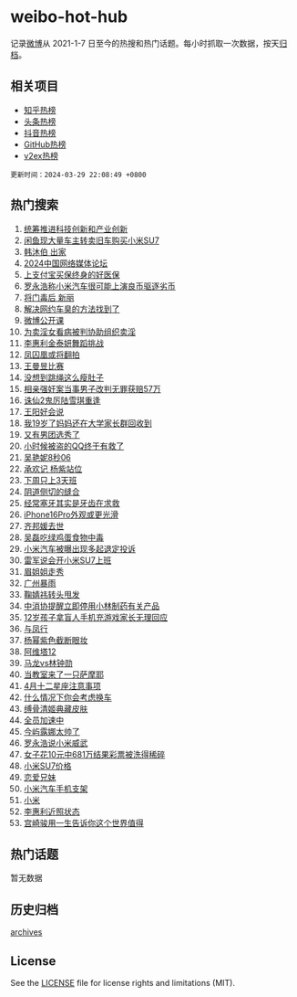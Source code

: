 # weibo-hot-hub

记录[微博](https://www.weibo.com)从 2021-1-7 日至今的热搜和热门话题。每小时抓取一次数据，按天[归档](archives)。

## 相关项目

- [知乎热榜](https://github.com/lonnyzhang423/zhihu-hot-hub)
- [头条热榜](https://github.com/lonnyzhang423/toutiao-hot-hub)
- [抖音热榜](https://github.com/lonnyzhang423/douyin-hot-hub)
- [GitHub热榜](https://github.com/lonnyzhang423/github-hot-hub)
- [v2ex热榜](https://github.com/lonnyzhang423/v2ex-hot-hub)


`更新时间：2024-03-29 22:08:49 +0800`

## 热门搜索

1. [统筹推进科技创新和产业创新](https://m.weibo.cn/search?containerid=100103type%3D1%26t%3D10%26q%3D%23%E7%BB%9F%E7%AD%B9%E6%8E%A8%E8%BF%9B%E7%A7%91%E6%8A%80%E5%88%9B%E6%96%B0%E5%92%8C%E4%BA%A7%E4%B8%9A%E5%88%9B%E6%96%B0%23&stream_entry_id=51&isnewpage=1&extparam=seat%3D1%26dgr%3D0%26stream_entry_id%3D51%26pos%3D0%26c_type%3D51%26q%3D%2523%25E7%25BB%259F%25E7%25AD%25B9%25E6%258E%25A8%25E8%25BF%259B%25E7%25A7%2591%25E6%258A%2580%25E5%2588%259B%25E6%2596%25B0%25E5%2592%258C%25E4%25BA%25A7%25E4%25B8%259A%25E5%2588%259B%25E6%2596%25B0%2523%26cate%3D10103%26filter_type%3Drealtimehot%26display_time%3D1711721328%26pre_seqid%3D171172132840591562144)
1. [闲鱼现大量车主转卖旧车购买小米SU7](https://m.weibo.cn/search?containerid=100103type%3D1%26t%3D10%26q%3D%23%E9%97%B2%E9%B1%BC%E7%8E%B0%E5%A4%A7%E9%87%8F%E8%BD%A6%E4%B8%BB%E8%BD%AC%E5%8D%96%E6%97%A7%E8%BD%A6%E8%B4%AD%E4%B9%B0%E5%B0%8F%E7%B1%B3SU7%23&stream_entry_id=31&isnewpage=1&extparam=seat%3D1%26band_rank%3D1%26pos%3D0%26cate%3D5001%26lcate%3D5001%26stream_entry_id%3D31%26c_type%3D31%26filter_type%3Drealtimehot%26q%3D%2523%25E9%2597%25B2%25E9%25B1%25BC%25E7%258E%25B0%25E5%25A4%25A7%25E9%2587%258F%25E8%25BD%25A6%25E4%25B8%25BB%25E8%25BD%25AC%25E5%258D%2596%25E6%2597%25A7%25E8%25BD%25A6%25E8%25B4%25AD%25E4%25B9%25B0%25E5%25B0%258F%25E7%25B1%25B3SU7%2523%26flag%3D2%26dgr%3D0%26realpos%3D1%26display_time%3D1711721328%26pre_seqid%3D171172132840591562144)
1. [韩沐伯 出家](https://m.weibo.cn/search?containerid=100103type%3D1%26t%3D10%26q%3D%E9%9F%A9%E6%B2%90%E4%BC%AF+%E5%87%BA%E5%AE%B6&stream_entry_id=31&isnewpage=1&extparam=seat%3D1%26band_rank%3D2%26pos%3D1%26cate%3D5001%26lcate%3D5001%26stream_entry_id%3D31%26c_type%3D31%26filter_type%3Drealtimehot%26q%3D%25E9%259F%25A9%25E6%25B2%2590%25E4%25BC%25AF%2520%25E5%2587%25BA%25E5%25AE%25B6%26flag%3D2%26dgr%3D0%26realpos%3D2%26display_time%3D1711721328%26pre_seqid%3D171172132840591562144)
1. [2024中国网络媒体论坛](https://m.weibo.cn/search?containerid=100103type%3D1%26t%3D10%26q%3D%232024%E4%B8%AD%E5%9B%BD%E7%BD%91%E7%BB%9C%E5%AA%92%E4%BD%93%E8%AE%BA%E5%9D%9B%23&stream_entry_id=31&isnewpage=1&extparam=seat%3D1%26band_rank%3D3%26pos%3D2%26cate%3D5001%26lcate%3D5001%26stream_entry_id%3D31%26c_type%3D31%26filter_type%3Drealtimehot%26q%3D%25232024%25E4%25B8%25AD%25E5%259B%25BD%25E7%25BD%2591%25E7%25BB%259C%25E5%25AA%2592%25E4%25BD%2593%25E8%25AE%25BA%25E5%259D%259B%2523%26flag%3D0%26dgr%3D0%26realpos%3D3%26display_time%3D1711721328%26pre_seqid%3D171172132840591562144)
1. [上支付宝买保终身的好医保](https://m.weibo.cn/search?containerid=100103type%3D1%26t%3D10%26q%3D%23%E4%B8%8A%E6%94%AF%E4%BB%98%E5%AE%9D%E4%B9%B0%E4%BF%9D%E7%BB%88%E8%BA%AB%E7%9A%84%E5%A5%BD%E5%8C%BB%E4%BF%9D%23&stream_entry_id=31&isnewpage=1&extparam=seat%3D1%26band_rank%3D4%26pos%3D3%26is_ad_pos%3D1%26cate%3D5001%26lcate%3D5001%26topic_ad%3D1%26c_type%3D31%26filter_type%3Drealtimehot%26q%3D%2523%25E4%25B8%258A%25E6%2594%25AF%25E4%25BB%2598%25E5%25AE%259D%25E4%25B9%25B0%25E4%25BF%259D%25E7%25BB%2588%25E8%25BA%25AB%25E7%259A%2584%25E5%25A5%25BD%25E5%258C%25BB%25E4%25BF%259D%2523%26stream_entry_id%3D31%26dgr%3D0%26adid%3D229439%26display_time%3D1711721328%26pre_seqid%3D171172132840591562144)
1. [罗永浩称小米汽车很可能上演良币驱逐劣币](https://m.weibo.cn/search?containerid=100103type%3D1%26t%3D10%26q%3D%23%E7%BD%97%E6%B0%B8%E6%B5%A9%E7%A7%B0%E5%B0%8F%E7%B1%B3%E6%B1%BD%E8%BD%A6%E5%BE%88%E5%8F%AF%E8%83%BD%E4%B8%8A%E6%BC%94%E8%89%AF%E5%B8%81%E9%A9%B1%E9%80%90%E5%8A%A3%E5%B8%81%23&stream_entry_id=31&isnewpage=1&extparam=seat%3D1%26band_rank%3D4%26pos%3D4%26cate%3D5001%26lcate%3D5001%26stream_entry_id%3D31%26c_type%3D31%26filter_type%3Drealtimehot%26q%3D%2523%25E7%25BD%2597%25E6%25B0%25B8%25E6%25B5%25A9%25E7%25A7%25B0%25E5%25B0%258F%25E7%25B1%25B3%25E6%25B1%25BD%25E8%25BD%25A6%25E5%25BE%2588%25E5%258F%25AF%25E8%2583%25BD%25E4%25B8%258A%25E6%25BC%2594%25E8%2589%25AF%25E5%25B8%2581%25E9%25A9%25B1%25E9%2580%2590%25E5%258A%25A3%25E5%25B8%2581%2523%26flag%3D1%26dgr%3D0%26realpos%3D4%26display_time%3D1711721328%26pre_seqid%3D171172132840591562144)
1. [将门毒后 新丽](https://m.weibo.cn/search?containerid=100103type%3D1%26t%3D10%26q%3D%E5%B0%86%E9%97%A8%E6%AF%92%E5%90%8E+%E6%96%B0%E4%B8%BD&stream_entry_id=31&isnewpage=1&extparam=seat%3D1%26band_rank%3D5%26pos%3D5%26cate%3D5001%26lcate%3D5001%26stream_entry_id%3D31%26c_type%3D31%26filter_type%3Drealtimehot%26q%3D%25E5%25B0%2586%25E9%2597%25A8%25E6%25AF%2592%25E5%2590%258E%2520%25E6%2596%25B0%25E4%25B8%25BD%26flag%3D2%26dgr%3D0%26realpos%3D5%26display_time%3D1711721328%26pre_seqid%3D171172132840591562144)
1. [解决网约车臭的方法找到了](https://m.weibo.cn/search?containerid=100103type%3D1%26t%3D10%26q%3D%23%E8%A7%A3%E5%86%B3%E7%BD%91%E7%BA%A6%E8%BD%A6%E8%87%AD%E7%9A%84%E6%96%B9%E6%B3%95%E6%89%BE%E5%88%B0%E4%BA%86%23&stream_entry_id=31&isnewpage=1&extparam=seat%3D1%26band_rank%3D6%26pos%3D6%26cate%3D5001%26lcate%3D5001%26stream_entry_id%3D31%26c_type%3D31%26filter_type%3Drealtimehot%26q%3D%2523%25E8%25A7%25A3%25E5%2586%25B3%25E7%25BD%2591%25E7%25BA%25A6%25E8%25BD%25A6%25E8%2587%25AD%25E7%259A%2584%25E6%2596%25B9%25E6%25B3%2595%25E6%2589%25BE%25E5%2588%25B0%25E4%25BA%2586%2523%26flag%3D1%26dgr%3D0%26realpos%3D6%26display_time%3D1711721328%26pre_seqid%3D171172132840591562144)
1. [微博公开课](https://m.weibo.cn/search?containerid=100103type%3D1%26t%3D10%26q%3D%23%E5%BE%AE%E5%8D%9A%E5%85%AC%E5%BC%80%E8%AF%BE%23&stream_entry_id=31&isnewpage=1&extparam=seat%3D1%26band_rank%3D7%26pos%3D7%26is_ad_pos%3D1%26cate%3D5001%26lcate%3D5001%26c_type%3D31%26filter_type%3Drealtimehot%26q%3D%2523%25E5%25BE%25AE%25E5%258D%259A%25E5%2585%25AC%25E5%25BC%2580%25E8%25AF%25BE%2523%26stream_entry_id%3D31%26dgr%3D0%26adid%3D229388%26display_time%3D1711721328%26pre_seqid%3D171172132840591562144)
1. [为卖淫女看病被判协助组织卖淫](https://m.weibo.cn/search?containerid=100103type%3D1%26t%3D10%26q%3D%23%E4%B8%BA%E5%8D%96%E6%B7%AB%E5%A5%B3%E7%9C%8B%E7%97%85%E8%A2%AB%E5%88%A4%E5%8D%8F%E5%8A%A9%E7%BB%84%E7%BB%87%E5%8D%96%E6%B7%AB%23&stream_entry_id=31&isnewpage=1&extparam=seat%3D1%26band_rank%3D7%26pos%3D8%26cate%3D5001%26lcate%3D5001%26stream_entry_id%3D31%26c_type%3D31%26filter_type%3Drealtimehot%26q%3D%2523%25E4%25B8%25BA%25E5%258D%2596%25E6%25B7%25AB%25E5%25A5%25B3%25E7%259C%258B%25E7%2597%2585%25E8%25A2%25AB%25E5%2588%25A4%25E5%258D%258F%25E5%258A%25A9%25E7%25BB%2584%25E7%25BB%2587%25E5%258D%2596%25E6%25B7%25AB%2523%26flag%3D2%26dgr%3D0%26realpos%3D7%26display_time%3D1711721328%26pre_seqid%3D171172132840591562144)
1. [李惠利金泰妍舞蹈挑战](https://m.weibo.cn/search?containerid=100103type%3D1%26t%3D10%26q%3D%23%E6%9D%8E%E6%83%A0%E5%88%A9%E9%87%91%E6%B3%B0%E5%A6%8D%E8%88%9E%E8%B9%88%E6%8C%91%E6%88%98%23&stream_entry_id=31&isnewpage=1&extparam=seat%3D1%26band_rank%3D8%26pos%3D9%26cate%3D5001%26lcate%3D5001%26stream_entry_id%3D31%26c_type%3D31%26filter_type%3Drealtimehot%26q%3D%2523%25E6%259D%258E%25E6%2583%25A0%25E5%2588%25A9%25E9%2587%2591%25E6%25B3%25B0%25E5%25A6%258D%25E8%2588%259E%25E8%25B9%2588%25E6%258C%2591%25E6%2588%2598%2523%26flag%3D1%26dgr%3D0%26realpos%3D8%26display_time%3D1711721328%26pre_seqid%3D171172132840591562144)
1. [凤囚凰或将翻拍](https://m.weibo.cn/search?containerid=100103type%3D1%26t%3D10%26q%3D%23%E5%87%A4%E5%9B%9A%E5%87%B0%E6%88%96%E5%B0%86%E7%BF%BB%E6%8B%8D%23&stream_entry_id=31&isnewpage=1&extparam=seat%3D1%26band_rank%3D9%26pos%3D10%26cate%3D5001%26lcate%3D5001%26stream_entry_id%3D31%26c_type%3D31%26filter_type%3Drealtimehot%26q%3D%2523%25E5%2587%25A4%25E5%259B%259A%25E5%2587%25B0%25E6%2588%2596%25E5%25B0%2586%25E7%25BF%25BB%25E6%258B%258D%2523%26flag%3D1%26dgr%3D0%26realpos%3D9%26display_time%3D1711721328%26pre_seqid%3D171172132840591562144)
1. [王曼昱比赛](https://m.weibo.cn/search?containerid=100103type%3D1%26t%3D10%26q%3D%E7%8E%8B%E6%9B%BC%E6%98%B1%E6%AF%94%E8%B5%9B&stream_entry_id=31&isnewpage=1&extparam=seat%3D1%26band_rank%3D10%26pos%3D11%26cate%3D5001%26lcate%3D5001%26stream_entry_id%3D31%26c_type%3D31%26filter_type%3Drealtimehot%26q%3D%25E7%258E%258B%25E6%259B%25BC%25E6%2598%25B1%25E6%25AF%2594%25E8%25B5%259B%26flag%3D1%26dgr%3D0%26realpos%3D10%26display_time%3D1711721328%26pre_seqid%3D171172132840591562144)
1. [没想到跳绳这么瘦肚子](https://m.weibo.cn/search?containerid=100103type%3D1%26t%3D10%26q%3D%E6%B2%A1%E6%83%B3%E5%88%B0%E8%B7%B3%E7%BB%B3%E8%BF%99%E4%B9%88%E7%98%A6%E8%82%9A%E5%AD%90&stream_entry_id=31&isnewpage=1&extparam=seat%3D1%26band_rank%3D11%26pos%3D12%26cate%3D5001%26lcate%3D5001%26stream_entry_id%3D31%26c_type%3D31%26filter_type%3Drealtimehot%26q%3D%25E6%25B2%25A1%25E6%2583%25B3%25E5%2588%25B0%25E8%25B7%25B3%25E7%25BB%25B3%25E8%25BF%2599%25E4%25B9%2588%25E7%2598%25A6%25E8%2582%259A%25E5%25AD%2590%26flag%3D1%26dgr%3D0%26realpos%3D11%26display_time%3D1711721328%26pre_seqid%3D171172132840591562144)
1. [相亲强奸案当事男子改判无罪获赔57万](https://m.weibo.cn/search?containerid=100103type%3D1%26t%3D10%26q%3D%23%E7%9B%B8%E4%BA%B2%E5%BC%BA%E5%A5%B8%E6%A1%88%E5%BD%93%E4%BA%8B%E7%94%B7%E5%AD%90%E6%94%B9%E5%88%A4%E6%97%A0%E7%BD%AA%E8%8E%B7%E8%B5%9457%E4%B8%87%23&stream_entry_id=31&isnewpage=1&extparam=seat%3D1%26band_rank%3D12%26pos%3D13%26cate%3D5001%26lcate%3D5001%26stream_entry_id%3D31%26c_type%3D31%26filter_type%3Drealtimehot%26q%3D%2523%25E7%259B%25B8%25E4%25BA%25B2%25E5%25BC%25BA%25E5%25A5%25B8%25E6%25A1%2588%25E5%25BD%2593%25E4%25BA%258B%25E7%2594%25B7%25E5%25AD%2590%25E6%2594%25B9%25E5%2588%25A4%25E6%2597%25A0%25E7%25BD%25AA%25E8%258E%25B7%25E8%25B5%259457%25E4%25B8%2587%2523%26flag%3D1%26dgr%3D0%26realpos%3D12%26display_time%3D1711721328%26pre_seqid%3D171172132840591562144)
1. [诛仙2鬼厉陆雪琪重逢](https://m.weibo.cn/search?containerid=100103type%3D1%26t%3D10%26q%3D%E8%AF%9B%E4%BB%992%E9%AC%BC%E5%8E%89%E9%99%86%E9%9B%AA%E7%90%AA%E9%87%8D%E9%80%A2&stream_entry_id=31&isnewpage=1&extparam=seat%3D1%26band_rank%3D13%26pos%3D14%26cate%3D5001%26lcate%3D5001%26stream_entry_id%3D31%26c_type%3D31%26filter_type%3Drealtimehot%26q%3D%25E8%25AF%259B%25E4%25BB%25992%25E9%25AC%25BC%25E5%258E%2589%25E9%2599%2586%25E9%259B%25AA%25E7%2590%25AA%25E9%2587%258D%25E9%2580%25A2%26flag%3D1%26dgr%3D0%26realpos%3D13%26display_time%3D1711721328%26pre_seqid%3D171172132840591562144)
1. [王阳好会说](https://m.weibo.cn/search?containerid=100103type%3D1%26t%3D10%26q%3D%23%E7%8E%8B%E9%98%B3%E5%A5%BD%E4%BC%9A%E8%AF%B4%23&stream_entry_id=31&isnewpage=1&extparam=seat%3D1%26band_rank%3D14%26pos%3D15%26cate%3D5001%26lcate%3D5001%26stream_entry_id%3D31%26c_type%3D31%26filter_type%3Drealtimehot%26q%3D%2523%25E7%258E%258B%25E9%2598%25B3%25E5%25A5%25BD%25E4%25BC%259A%25E8%25AF%25B4%2523%26flag%3D1%26dgr%3D0%26realpos%3D14%26display_time%3D1711721328%26pre_seqid%3D171172132840591562144)
1. [我19岁了妈妈还在大学家长群回收到](https://m.weibo.cn/search?containerid=100103type%3D1%26t%3D10%26q%3D%23%E6%88%9119%E5%B2%81%E4%BA%86%E5%A6%88%E5%A6%88%E8%BF%98%E5%9C%A8%E5%A4%A7%E5%AD%A6%E5%AE%B6%E9%95%BF%E7%BE%A4%E5%9B%9E%E6%94%B6%E5%88%B0%23&stream_entry_id=31&isnewpage=1&extparam=seat%3D1%26band_rank%3D15%26pos%3D16%26cate%3D5001%26lcate%3D5001%26stream_entry_id%3D31%26c_type%3D31%26filter_type%3Drealtimehot%26q%3D%2523%25E6%2588%259119%25E5%25B2%2581%25E4%25BA%2586%25E5%25A6%2588%25E5%25A6%2588%25E8%25BF%2598%25E5%259C%25A8%25E5%25A4%25A7%25E5%25AD%25A6%25E5%25AE%25B6%25E9%2595%25BF%25E7%25BE%25A4%25E5%259B%259E%25E6%2594%25B6%25E5%2588%25B0%2523%26flag%3D0%26dgr%3D0%26realpos%3D15%26display_time%3D1711721328%26pre_seqid%3D171172132840591562144)
1. [又有男团选秀了](https://m.weibo.cn/search?containerid=100103type%3D1%26t%3D10%26q%3D%23%E5%8F%88%E6%9C%89%E7%94%B7%E5%9B%A2%E9%80%89%E7%A7%80%E4%BA%86%23&stream_entry_id=31&isnewpage=1&extparam=seat%3D1%26band_rank%3D16%26pos%3D17%26cate%3D5001%26lcate%3D5001%26stream_entry_id%3D31%26c_type%3D31%26filter_type%3Drealtimehot%26q%3D%2523%25E5%258F%2588%25E6%259C%2589%25E7%2594%25B7%25E5%259B%25A2%25E9%2580%2589%25E7%25A7%2580%25E4%25BA%2586%2523%26flag%3D1%26dgr%3D0%26realpos%3D16%26display_time%3D1711721328%26pre_seqid%3D171172132840591562144)
1. [小时候被盗的QQ终于有救了](https://m.weibo.cn/search?containerid=100103type%3D1%26t%3D10%26q%3D%23%E5%B0%8F%E6%97%B6%E5%80%99%E8%A2%AB%E7%9B%97%E7%9A%84QQ%E7%BB%88%E4%BA%8E%E6%9C%89%E6%95%91%E4%BA%86%23&stream_entry_id=31&isnewpage=1&extparam=seat%3D1%26band_rank%3D17%26pos%3D18%26cate%3D5001%26lcate%3D5001%26stream_entry_id%3D31%26c_type%3D31%26filter_type%3Drealtimehot%26q%3D%2523%25E5%25B0%258F%25E6%2597%25B6%25E5%2580%2599%25E8%25A2%25AB%25E7%259B%2597%25E7%259A%2584QQ%25E7%25BB%2588%25E4%25BA%258E%25E6%259C%2589%25E6%2595%2591%25E4%25BA%2586%2523%26flag%3D0%26dgr%3D0%26realpos%3D17%26display_time%3D1711721328%26pre_seqid%3D171172132840591562144)
1. [吴艳妮8秒06](https://m.weibo.cn/search?containerid=100103type%3D1%26t%3D10%26q%3D%23%E5%90%B4%E8%89%B3%E5%A6%AE8%E7%A7%9206%23&stream_entry_id=31&isnewpage=1&extparam=seat%3D1%26band_rank%3D18%26pos%3D19%26cate%3D5001%26lcate%3D5001%26stream_entry_id%3D31%26c_type%3D31%26filter_type%3Drealtimehot%26q%3D%2523%25E5%2590%25B4%25E8%2589%25B3%25E5%25A6%25AE8%25E7%25A7%259206%2523%26flag%3D1%26dgr%3D0%26realpos%3D18%26display_time%3D1711721328%26pre_seqid%3D171172132840591562144)
1. [承欢记 杨紫站位](https://m.weibo.cn/search?containerid=100103type%3D1%26t%3D10%26q%3D%E6%89%BF%E6%AC%A2%E8%AE%B0+%E6%9D%A8%E7%B4%AB%E7%AB%99%E4%BD%8D&stream_entry_id=31&isnewpage=1&extparam=seat%3D1%26band_rank%3D19%26pos%3D20%26cate%3D5001%26lcate%3D5001%26stream_entry_id%3D31%26c_type%3D31%26filter_type%3Drealtimehot%26q%3D%25E6%2589%25BF%25E6%25AC%25A2%25E8%25AE%25B0%2520%25E6%259D%25A8%25E7%25B4%25AB%25E7%25AB%2599%25E4%25BD%258D%26flag%3D0%26dgr%3D0%26realpos%3D19%26display_time%3D1711721328%26pre_seqid%3D171172132840591562144)
1. [下周只上3天班](https://m.weibo.cn/search?containerid=100103type%3D1%26t%3D10%26q%3D%23%E4%B8%8B%E5%91%A8%E5%8F%AA%E4%B8%8A3%E5%A4%A9%E7%8F%AD%23&stream_entry_id=31&isnewpage=1&extparam=seat%3D1%26band_rank%3D20%26pos%3D21%26cate%3D5001%26lcate%3D5001%26stream_entry_id%3D31%26c_type%3D31%26filter_type%3Drealtimehot%26q%3D%2523%25E4%25B8%258B%25E5%2591%25A8%25E5%258F%25AA%25E4%25B8%258A3%25E5%25A4%25A9%25E7%258F%25AD%2523%26flag%3D0%26dgr%3D0%26realpos%3D20%26display_time%3D1711721328%26pre_seqid%3D171172132840591562144)
1. [阴道侧切的缝合](https://m.weibo.cn/search?containerid=100103type%3D1%26t%3D10%26q%3D%E9%98%B4%E9%81%93%E4%BE%A7%E5%88%87%E7%9A%84%E7%BC%9D%E5%90%88&stream_entry_id=31&isnewpage=1&extparam=seat%3D1%26band_rank%3D21%26pos%3D22%26cate%3D5001%26lcate%3D5001%26stream_entry_id%3D31%26c_type%3D31%26filter_type%3Drealtimehot%26q%3D%25E9%2598%25B4%25E9%2581%2593%25E4%25BE%25A7%25E5%2588%2587%25E7%259A%2584%25E7%25BC%259D%25E5%2590%2588%26flag%3D0%26dgr%3D0%26realpos%3D21%26display_time%3D1711721328%26pre_seqid%3D171172132840591562144)
1. [经常塞牙其实是牙齿在求救](https://m.weibo.cn/search?containerid=100103type%3D1%26t%3D10%26q%3D%23%E7%BB%8F%E5%B8%B8%E5%A1%9E%E7%89%99%E5%85%B6%E5%AE%9E%E6%98%AF%E7%89%99%E9%BD%BF%E5%9C%A8%E6%B1%82%E6%95%91%23&stream_entry_id=31&isnewpage=1&extparam=seat%3D1%26band_rank%3D22%26pos%3D23%26cate%3D5001%26lcate%3D5001%26stream_entry_id%3D31%26c_type%3D31%26filter_type%3Drealtimehot%26q%3D%2523%25E7%25BB%258F%25E5%25B8%25B8%25E5%25A1%259E%25E7%2589%2599%25E5%2585%25B6%25E5%25AE%259E%25E6%2598%25AF%25E7%2589%2599%25E9%25BD%25BF%25E5%259C%25A8%25E6%25B1%2582%25E6%2595%2591%2523%26flag%3D1%26dgr%3D0%26realpos%3D22%26display_time%3D1711721328%26pre_seqid%3D171172132840591562144)
1. [iPhone16Pro外观或更光滑](https://m.weibo.cn/search?containerid=100103type%3D1%26t%3D10%26q%3D%23iPhone16Pro%E5%A4%96%E8%A7%82%E6%88%96%E6%9B%B4%E5%85%89%E6%BB%91%23&stream_entry_id=31&isnewpage=1&extparam=seat%3D1%26band_rank%3D23%26pos%3D24%26cate%3D5001%26lcate%3D5001%26stream_entry_id%3D31%26c_type%3D31%26filter_type%3Drealtimehot%26q%3D%2523iPhone16Pro%25E5%25A4%2596%25E8%25A7%2582%25E6%2588%2596%25E6%259B%25B4%25E5%2585%2589%25E6%25BB%2591%2523%26flag%3D0%26dgr%3D0%26realpos%3D23%26display_time%3D1711721328%26pre_seqid%3D171172132840591562144)
1. [齐邦媛去世](https://m.weibo.cn/search?containerid=100103type%3D1%26t%3D10%26q%3D%23%E9%BD%90%E9%82%A6%E5%AA%9B%E5%8E%BB%E4%B8%96%23&stream_entry_id=31&isnewpage=1&extparam=seat%3D1%26band_rank%3D24%26pos%3D25%26cate%3D5001%26lcate%3D5001%26stream_entry_id%3D31%26c_type%3D31%26filter_type%3Drealtimehot%26q%3D%2523%25E9%25BD%2590%25E9%2582%25A6%25E5%25AA%259B%25E5%258E%25BB%25E4%25B8%2596%2523%26flag%3D1%26dgr%3D0%26realpos%3D24%26display_time%3D1711721328%26pre_seqid%3D171172132840591562144)
1. [吴磊吃绿鸡蛋食物中毒](https://m.weibo.cn/search?containerid=100103type%3D1%26t%3D10%26q%3D%23%E5%90%B4%E7%A3%8A%E5%90%83%E7%BB%BF%E9%B8%A1%E8%9B%8B%E9%A3%9F%E7%89%A9%E4%B8%AD%E6%AF%92%23&stream_entry_id=31&isnewpage=1&extparam=seat%3D1%26band_rank%3D25%26pos%3D26%26cate%3D5001%26lcate%3D5001%26stream_entry_id%3D31%26c_type%3D31%26filter_type%3Drealtimehot%26q%3D%2523%25E5%2590%25B4%25E7%25A3%258A%25E5%2590%2583%25E7%25BB%25BF%25E9%25B8%25A1%25E8%259B%258B%25E9%25A3%259F%25E7%2589%25A9%25E4%25B8%25AD%25E6%25AF%2592%2523%26flag%3D2%26dgr%3D0%26realpos%3D25%26display_time%3D1711721328%26pre_seqid%3D171172132840591562144)
1. [小米汽车被曝出现多起退定投诉](https://m.weibo.cn/search?containerid=100103type%3D1%26t%3D10%26q%3D%23%E5%B0%8F%E7%B1%B3%E6%B1%BD%E8%BD%A6%E8%A2%AB%E6%9B%9D%E5%87%BA%E7%8E%B0%E5%A4%9A%E8%B5%B7%E9%80%80%E5%AE%9A%E6%8A%95%E8%AF%89%23&stream_entry_id=31&isnewpage=1&extparam=seat%3D1%26band_rank%3D26%26pos%3D27%26cate%3D5001%26lcate%3D5001%26stream_entry_id%3D31%26c_type%3D31%26filter_type%3Drealtimehot%26q%3D%2523%25E5%25B0%258F%25E7%25B1%25B3%25E6%25B1%25BD%25E8%25BD%25A6%25E8%25A2%25AB%25E6%259B%259D%25E5%2587%25BA%25E7%258E%25B0%25E5%25A4%259A%25E8%25B5%25B7%25E9%2580%2580%25E5%25AE%259A%25E6%258A%2595%25E8%25AF%2589%2523%26flag%3D0%26dgr%3D0%26realpos%3D26%26display_time%3D1711721328%26pre_seqid%3D171172132840591562144)
1. [雷军说会开小米SU7上班](https://m.weibo.cn/search?containerid=100103type%3D1%26t%3D10%26q%3D%23%E9%9B%B7%E5%86%9B%E8%AF%B4%E4%BC%9A%E5%BC%80%E5%B0%8F%E7%B1%B3SU7%E4%B8%8A%E7%8F%AD%23&stream_entry_id=31&isnewpage=1&extparam=seat%3D1%26band_rank%3D27%26pos%3D28%26cate%3D5001%26lcate%3D5001%26stream_entry_id%3D31%26c_type%3D31%26filter_type%3Drealtimehot%26q%3D%2523%25E9%259B%25B7%25E5%2586%259B%25E8%25AF%25B4%25E4%25BC%259A%25E5%25BC%2580%25E5%25B0%258F%25E7%25B1%25B3SU7%25E4%25B8%258A%25E7%258F%25AD%2523%26flag%3D1%26dgr%3D0%26realpos%3D27%26display_time%3D1711721328%26pre_seqid%3D171172132840591562144)
1. [眉姐姐走秀](https://m.weibo.cn/search?containerid=100103type%3D1%26t%3D10%26q%3D%23%E7%9C%89%E5%A7%90%E5%A7%90%E8%B5%B0%E7%A7%80%23&stream_entry_id=31&isnewpage=1&extparam=seat%3D1%26band_rank%3D28%26pos%3D29%26cate%3D5001%26lcate%3D5001%26stream_entry_id%3D31%26c_type%3D31%26filter_type%3Drealtimehot%26q%3D%2523%25E7%259C%2589%25E5%25A7%2590%25E5%25A7%2590%25E8%25B5%25B0%25E7%25A7%2580%2523%26flag%3D0%26dgr%3D0%26realpos%3D28%26display_time%3D1711721328%26pre_seqid%3D171172132840591562144)
1. [广州暴雨](https://m.weibo.cn/search?containerid=100103type%3D1%26t%3D10%26q%3D%23%E5%B9%BF%E5%B7%9E%E6%9A%B4%E9%9B%A8%23&stream_entry_id=31&isnewpage=1&extparam=seat%3D1%26band_rank%3D29%26pos%3D30%26cate%3D5001%26lcate%3D5001%26stream_entry_id%3D31%26c_type%3D31%26filter_type%3Drealtimehot%26q%3D%2523%25E5%25B9%25BF%25E5%25B7%259E%25E6%259A%25B4%25E9%259B%25A8%2523%26flag%3D0%26dgr%3D0%26realpos%3D29%26display_time%3D1711721328%26pre_seqid%3D171172132840591562144)
1. [鞠婧祎转头甩发](https://m.weibo.cn/search?containerid=100103type%3D1%26t%3D10%26q%3D%23%E9%9E%A0%E5%A9%A7%E7%A5%8E%E8%BD%AC%E5%A4%B4%E7%94%A9%E5%8F%91%23&stream_entry_id=31&isnewpage=1&extparam=seat%3D1%26band_rank%3D30%26pos%3D31%26cate%3D5001%26lcate%3D5001%26stream_entry_id%3D31%26c_type%3D31%26filter_type%3Drealtimehot%26q%3D%2523%25E9%259E%25A0%25E5%25A9%25A7%25E7%25A5%258E%25E8%25BD%25AC%25E5%25A4%25B4%25E7%2594%25A9%25E5%258F%2591%2523%26flag%3D1%26dgr%3D0%26realpos%3D30%26display_time%3D1711721328%26pre_seqid%3D171172132840591562144)
1. [中消协提醒立即停用小林制药有关产品](https://m.weibo.cn/search?containerid=100103type%3D1%26t%3D10%26q%3D%23%E4%B8%AD%E6%B6%88%E5%8D%8F%E6%8F%90%E9%86%92%E7%AB%8B%E5%8D%B3%E5%81%9C%E7%94%A8%E5%B0%8F%E6%9E%97%E5%88%B6%E8%8D%AF%E6%9C%89%E5%85%B3%E4%BA%A7%E5%93%81%23&stream_entry_id=31&isnewpage=1&extparam=seat%3D1%26band_rank%3D31%26pos%3D32%26cate%3D5001%26lcate%3D5001%26stream_entry_id%3D31%26c_type%3D31%26filter_type%3Drealtimehot%26q%3D%2523%25E4%25B8%25AD%25E6%25B6%2588%25E5%258D%258F%25E6%258F%2590%25E9%2586%2592%25E7%25AB%258B%25E5%258D%25B3%25E5%2581%259C%25E7%2594%25A8%25E5%25B0%258F%25E6%259E%2597%25E5%2588%25B6%25E8%258D%25AF%25E6%259C%2589%25E5%2585%25B3%25E4%25BA%25A7%25E5%2593%2581%2523%26flag%3D1%26dgr%3D0%26realpos%3D31%26display_time%3D1711721328%26pre_seqid%3D171172132840591562144)
1. [12岁孩子拿盲人手机充游戏家长无理回应](https://m.weibo.cn/search?containerid=100103type%3D1%26t%3D10%26q%3D%2312%E5%B2%81%E5%AD%A9%E5%AD%90%E6%8B%BF%E7%9B%B2%E4%BA%BA%E6%89%8B%E6%9C%BA%E5%85%85%E6%B8%B8%E6%88%8F%E5%AE%B6%E9%95%BF%E6%97%A0%E7%90%86%E5%9B%9E%E5%BA%94%23&stream_entry_id=31&isnewpage=1&extparam=seat%3D1%26band_rank%3D32%26pos%3D33%26cate%3D5001%26lcate%3D5001%26stream_entry_id%3D31%26c_type%3D31%26filter_type%3Drealtimehot%26q%3D%252312%25E5%25B2%2581%25E5%25AD%25A9%25E5%25AD%2590%25E6%258B%25BF%25E7%259B%25B2%25E4%25BA%25BA%25E6%2589%258B%25E6%259C%25BA%25E5%2585%2585%25E6%25B8%25B8%25E6%2588%258F%25E5%25AE%25B6%25E9%2595%25BF%25E6%2597%25A0%25E7%2590%2586%25E5%259B%259E%25E5%25BA%2594%2523%26flag%3D0%26dgr%3D0%26realpos%3D32%26display_time%3D1711721328%26pre_seqid%3D171172132840591562144)
1. [与凤行](https://m.weibo.cn/search?containerid=100103type%3D1%26t%3D10%26q%3D%E4%B8%8E%E5%87%A4%E8%A1%8C&stream_entry_id=31&isnewpage=1&extparam=seat%3D1%26band_rank%3D33%26pos%3D34%26cate%3D5001%26lcate%3D5001%26stream_entry_id%3D31%26c_type%3D31%26filter_type%3Drealtimehot%26q%3D%25E4%25B8%258E%25E5%2587%25A4%25E8%25A1%258C%26flag%3D1%26dgr%3D0%26realpos%3D33%26display_time%3D1711721328%26pre_seqid%3D171172132840591562144)
1. [杨幂紫色截断眼妆](https://m.weibo.cn/search?containerid=100103type%3D1%26t%3D10%26q%3D%23%E6%9D%A8%E5%B9%82%E7%B4%AB%E8%89%B2%E6%88%AA%E6%96%AD%E7%9C%BC%E5%A6%86%23&stream_entry_id=31&isnewpage=1&extparam=seat%3D1%26band_rank%3D34%26pos%3D35%26cate%3D5001%26lcate%3D5001%26stream_entry_id%3D31%26c_type%3D31%26filter_type%3Drealtimehot%26q%3D%2523%25E6%259D%25A8%25E5%25B9%2582%25E7%25B4%25AB%25E8%2589%25B2%25E6%2588%25AA%25E6%2596%25AD%25E7%259C%25BC%25E5%25A6%2586%2523%26flag%3D0%26dgr%3D0%26realpos%3D34%26display_time%3D1711721328%26pre_seqid%3D171172132840591562144)
1. [阿维塔12](https://m.weibo.cn/search?containerid=100103type%3D1%26t%3D10%26q%3D%E9%98%BF%E7%BB%B4%E5%A1%9412&stream_entry_id=31&isnewpage=1&extparam=seat%3D1%26band_rank%3D35%26pos%3D36%26cate%3D5001%26lcate%3D5001%26stream_entry_id%3D31%26c_type%3D31%26filter_type%3Drealtimehot%26q%3D%25E9%2598%25BF%25E7%25BB%25B4%25E5%25A1%259412%26flag%3D1%26dgr%3D0%26realpos%3D35%26display_time%3D1711721328%26pre_seqid%3D171172132840591562144)
1. [马龙vs林钟勋](https://m.weibo.cn/search?containerid=100103type%3D1%26t%3D10%26q%3D%E9%A9%AC%E9%BE%99vs%E6%9E%97%E9%92%9F%E5%8B%8B&stream_entry_id=31&isnewpage=1&extparam=seat%3D1%26band_rank%3D36%26pos%3D37%26cate%3D5001%26lcate%3D5001%26stream_entry_id%3D31%26c_type%3D31%26filter_type%3Drealtimehot%26q%3D%25E9%25A9%25AC%25E9%25BE%2599vs%25E6%259E%2597%25E9%2592%259F%25E5%258B%258B%26flag%3D1%26dgr%3D0%26realpos%3D36%26display_time%3D1711721328%26pre_seqid%3D171172132840591562144)
1. [当教室来了一只萨摩耶](https://m.weibo.cn/search?containerid=100103type%3D1%26t%3D10%26q%3D%E5%BD%93%E6%95%99%E5%AE%A4%E6%9D%A5%E4%BA%86%E4%B8%80%E5%8F%AA%E8%90%A8%E6%91%A9%E8%80%B6&stream_entry_id=31&isnewpage=1&extparam=seat%3D1%26band_rank%3D37%26pos%3D38%26cate%3D5001%26lcate%3D5001%26stream_entry_id%3D31%26c_type%3D31%26filter_type%3Drealtimehot%26q%3D%25E5%25BD%2593%25E6%2595%2599%25E5%25AE%25A4%25E6%259D%25A5%25E4%25BA%2586%25E4%25B8%2580%25E5%258F%25AA%25E8%2590%25A8%25E6%2591%25A9%25E8%2580%25B6%26flag%3D1%26dgr%3D0%26realpos%3D37%26display_time%3D1711721328%26pre_seqid%3D171172132840591562144)
1. [4月十二星座注意事项](https://m.weibo.cn/search?containerid=100103type%3D1%26t%3D10%26q%3D%234%E6%9C%88%E5%8D%81%E4%BA%8C%E6%98%9F%E5%BA%A7%E6%B3%A8%E6%84%8F%E4%BA%8B%E9%A1%B9%23&stream_entry_id=31&isnewpage=1&extparam=seat%3D1%26band_rank%3D38%26pos%3D39%26cate%3D5001%26lcate%3D5001%26stream_entry_id%3D31%26c_type%3D31%26filter_type%3Drealtimehot%26q%3D%25234%25E6%259C%2588%25E5%258D%2581%25E4%25BA%258C%25E6%2598%259F%25E5%25BA%25A7%25E6%25B3%25A8%25E6%2584%258F%25E4%25BA%258B%25E9%25A1%25B9%2523%26flag%3D0%26dgr%3D0%26realpos%3D38%26display_time%3D1711721328%26pre_seqid%3D171172132840591562144)
1. [什么情况下你会考虑换车](https://m.weibo.cn/search?containerid=100103type%3D1%26t%3D10%26q%3D%23%E4%BB%80%E4%B9%88%E6%83%85%E5%86%B5%E4%B8%8B%E4%BD%A0%E4%BC%9A%E8%80%83%E8%99%91%E6%8D%A2%E8%BD%A6%23&stream_entry_id=31&isnewpage=1&extparam=seat%3D1%26band_rank%3D39%26pos%3D40%26cate%3D5001%26lcate%3D5001%26stream_entry_id%3D31%26c_type%3D31%26filter_type%3Drealtimehot%26q%3D%2523%25E4%25BB%2580%25E4%25B9%2588%25E6%2583%2585%25E5%2586%25B5%25E4%25B8%258B%25E4%25BD%25A0%25E4%25BC%259A%25E8%2580%2583%25E8%2599%2591%25E6%258D%25A2%25E8%25BD%25A6%2523%26flag%3D1%26dgr%3D0%26realpos%3D39%26display_time%3D1711721328%26pre_seqid%3D171172132840591562144)
1. [缚骨清姬典藏皮肤](https://m.weibo.cn/search?containerid=100103type%3D1%26t%3D10%26q%3D%23%E7%BC%9A%E9%AA%A8%E6%B8%85%E5%A7%AC%E5%85%B8%E8%97%8F%E7%9A%AE%E8%82%A4%23&stream_entry_id=31&isnewpage=1&extparam=seat%3D1%26band_rank%3D40%26pos%3D41%26cate%3D5001%26lcate%3D5001%26stream_entry_id%3D31%26c_type%3D31%26filter_type%3Drealtimehot%26q%3D%2523%25E7%25BC%259A%25E9%25AA%25A8%25E6%25B8%2585%25E5%25A7%25AC%25E5%2585%25B8%25E8%2597%258F%25E7%259A%25AE%25E8%2582%25A4%2523%26flag%3D1%26dgr%3D0%26realpos%3D40%26display_time%3D1711721328%26pre_seqid%3D171172132840591562144)
1. [全员加速中](https://m.weibo.cn/search?containerid=100103type%3D1%26t%3D10%26q%3D%E5%85%A8%E5%91%98%E5%8A%A0%E9%80%9F%E4%B8%AD&stream_entry_id=31&isnewpage=1&extparam=seat%3D1%26band_rank%3D41%26pos%3D42%26cate%3D5001%26lcate%3D5001%26stream_entry_id%3D31%26c_type%3D31%26filter_type%3Drealtimehot%26q%3D%25E5%2585%25A8%25E5%2591%2598%25E5%258A%25A0%25E9%2580%259F%25E4%25B8%25AD%26flag%3D0%26dgr%3D0%26realpos%3D41%26display_time%3D1711721328%26pre_seqid%3D171172132840591562144)
1. [今屿露娜太帅了](https://m.weibo.cn/search?containerid=100103type%3D1%26t%3D10%26q%3D%23%E4%BB%8A%E5%B1%BF%E9%9C%B2%E5%A8%9C%E5%A4%AA%E5%B8%85%E4%BA%86%23&stream_entry_id=31&isnewpage=1&extparam=seat%3D1%26band_rank%3D42%26pos%3D43%26cate%3D5001%26lcate%3D5001%26stream_entry_id%3D31%26c_type%3D31%26filter_type%3Drealtimehot%26q%3D%2523%25E4%25BB%258A%25E5%25B1%25BF%25E9%259C%25B2%25E5%25A8%259C%25E5%25A4%25AA%25E5%25B8%2585%25E4%25BA%2586%2523%26flag%3D1%26dgr%3D0%26realpos%3D42%26display_time%3D1711721328%26pre_seqid%3D171172132840591562144)
1. [罗永浩说小米威武](https://m.weibo.cn/search?containerid=100103type%3D1%26t%3D10%26q%3D%23%E7%BD%97%E6%B0%B8%E6%B5%A9%E8%AF%B4%E5%B0%8F%E7%B1%B3%E5%A8%81%E6%AD%A6%23&stream_entry_id=31&isnewpage=1&extparam=seat%3D1%26band_rank%3D43%26pos%3D44%26cate%3D5001%26lcate%3D5001%26stream_entry_id%3D31%26c_type%3D31%26filter_type%3Drealtimehot%26q%3D%2523%25E7%25BD%2597%25E6%25B0%25B8%25E6%25B5%25A9%25E8%25AF%25B4%25E5%25B0%258F%25E7%25B1%25B3%25E5%25A8%2581%25E6%25AD%25A6%2523%26flag%3D0%26dgr%3D0%26realpos%3D43%26display_time%3D1711721328%26pre_seqid%3D171172132840591562144)
1. [女子花10元中681万结果彩票被洗得稀碎](https://m.weibo.cn/search?containerid=100103type%3D1%26t%3D10%26q%3D%23%E5%A5%B3%E5%AD%90%E8%8A%B110%E5%85%83%E4%B8%AD681%E4%B8%87%E7%BB%93%E6%9E%9C%E5%BD%A9%E7%A5%A8%E8%A2%AB%E6%B4%97%E5%BE%97%E7%A8%80%E7%A2%8E%23&stream_entry_id=31&isnewpage=1&extparam=seat%3D1%26band_rank%3D44%26pos%3D45%26cate%3D5001%26lcate%3D5001%26stream_entry_id%3D31%26c_type%3D31%26filter_type%3Drealtimehot%26q%3D%2523%25E5%25A5%25B3%25E5%25AD%2590%25E8%258A%25B110%25E5%2585%2583%25E4%25B8%25AD681%25E4%25B8%2587%25E7%25BB%2593%25E6%259E%259C%25E5%25BD%25A9%25E7%25A5%25A8%25E8%25A2%25AB%25E6%25B4%2597%25E5%25BE%2597%25E7%25A8%2580%25E7%25A2%258E%2523%26flag%3D0%26dgr%3D0%26realpos%3D44%26display_time%3D1711721328%26pre_seqid%3D171172132840591562144)
1. [小米SU7价格](https://m.weibo.cn/search?containerid=100103type%3D1%26t%3D10%26q%3D%E5%B0%8F%E7%B1%B3SU7%E4%BB%B7%E6%A0%BC&stream_entry_id=31&isnewpage=1&extparam=seat%3D1%26band_rank%3D45%26pos%3D46%26cate%3D5001%26lcate%3D5001%26stream_entry_id%3D31%26c_type%3D31%26filter_type%3Drealtimehot%26q%3D%25E5%25B0%258F%25E7%25B1%25B3SU7%25E4%25BB%25B7%25E6%25A0%25BC%26flag%3D0%26dgr%3D0%26realpos%3D45%26display_time%3D1711721328%26pre_seqid%3D171172132840591562144)
1. [恋爱兄妹](https://m.weibo.cn/search?containerid=100103type%3D1%26t%3D10%26q%3D%E6%81%8B%E7%88%B1%E5%85%84%E5%A6%B9&stream_entry_id=31&isnewpage=1&extparam=seat%3D1%26band_rank%3D46%26pos%3D47%26cate%3D5001%26lcate%3D5001%26stream_entry_id%3D31%26c_type%3D31%26filter_type%3Drealtimehot%26q%3D%25E6%2581%258B%25E7%2588%25B1%25E5%2585%2584%25E5%25A6%25B9%26flag%3D0%26dgr%3D0%26realpos%3D46%26display_time%3D1711721328%26pre_seqid%3D171172132840591562144)
1. [小米汽车手机支架](https://m.weibo.cn/search?containerid=100103type%3D1%26t%3D10%26q%3D%E5%B0%8F%E7%B1%B3%E6%B1%BD%E8%BD%A6%E6%89%8B%E6%9C%BA%E6%94%AF%E6%9E%B6&stream_entry_id=31&isnewpage=1&extparam=seat%3D1%26band_rank%3D47%26pos%3D48%26cate%3D5001%26lcate%3D5001%26stream_entry_id%3D31%26c_type%3D31%26filter_type%3Drealtimehot%26q%3D%25E5%25B0%258F%25E7%25B1%25B3%25E6%25B1%25BD%25E8%25BD%25A6%25E6%2589%258B%25E6%259C%25BA%25E6%2594%25AF%25E6%259E%25B6%26flag%3D1%26dgr%3D0%26realpos%3D47%26display_time%3D1711721328%26pre_seqid%3D171172132840591562144)
1. [小米](https://m.weibo.cn/search?containerid=100103type%3D1%26t%3D10%26q%3D%E5%B0%8F%E7%B1%B3&stream_entry_id=31&isnewpage=1&extparam=seat%3D1%26band_rank%3D48%26pos%3D49%26cate%3D5001%26lcate%3D5001%26stream_entry_id%3D31%26c_type%3D31%26filter_type%3Drealtimehot%26q%3D%25E5%25B0%258F%25E7%25B1%25B3%26flag%3D0%26dgr%3D0%26realpos%3D48%26display_time%3D1711721328%26pre_seqid%3D171172132840591562144)
1. [李惠利近照状态](https://m.weibo.cn/search?containerid=100103type%3D1%26t%3D10%26q%3D%23%E6%9D%8E%E6%83%A0%E5%88%A9%E8%BF%91%E7%85%A7%E7%8A%B6%E6%80%81%23&stream_entry_id=31&isnewpage=1&extparam=seat%3D1%26band_rank%3D49%26pos%3D50%26cate%3D5001%26lcate%3D5001%26stream_entry_id%3D31%26c_type%3D31%26filter_type%3Drealtimehot%26q%3D%2523%25E6%259D%258E%25E6%2583%25A0%25E5%2588%25A9%25E8%25BF%2591%25E7%2585%25A7%25E7%258A%25B6%25E6%2580%2581%2523%26flag%3D0%26dgr%3D0%26realpos%3D49%26display_time%3D1711721328%26pre_seqid%3D171172132840591562144)
1. [宫崎骏用一生告诉你这个世界值得](https://m.weibo.cn/search?containerid=100103type%3D1%26t%3D10%26q%3D%E5%AE%AB%E5%B4%8E%E9%AA%8F%E7%94%A8%E4%B8%80%E7%94%9F%E5%91%8A%E8%AF%89%E4%BD%A0%E8%BF%99%E4%B8%AA%E4%B8%96%E7%95%8C%E5%80%BC%E5%BE%97&stream_entry_id=31&isnewpage=1&extparam=seat%3D1%26band_rank%3D50%26pos%3D51%26cate%3D5001%26lcate%3D5001%26stream_entry_id%3D31%26c_type%3D31%26filter_type%3Drealtimehot%26q%3D%25E5%25AE%25AB%25E5%25B4%258E%25E9%25AA%258F%25E7%2594%25A8%25E4%25B8%2580%25E7%2594%259F%25E5%2591%258A%25E8%25AF%2589%25E4%25BD%25A0%25E8%25BF%2599%25E4%25B8%25AA%25E4%25B8%2596%25E7%2595%258C%25E5%2580%25BC%25E5%25BE%2597%26flag%3D1%26dgr%3D0%26realpos%3D50%26display_time%3D1711721328%26pre_seqid%3D171172132840591562144)

## 热门话题

暂无数据

## 历史归档

[archives](archives)

## License

See the [LICENSE](LICENSE) file for license rights and limitations (MIT).
